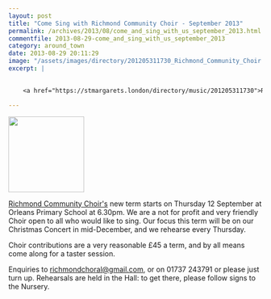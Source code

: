 ```yaml
---
layout: post
title: "Come Sing with Richmond Community Choir - September 2013"
permalink: /archives/2013/08/come_and_sing_with_us_september_2013.html
commentfile: 2013-08-29-come_and_sing_with_us_september_2013
category: around_town
date: 2013-08-29 20:11:29
image: "/assets/images/directory/201205311730_Richmond_Community_Choir.jpg"
excerpt: |
    

    <a href="https://stmargarets.london/directory/music/201205311730">Richmond Community Choir's</a> new term starts on Thursday 12 September at Orleans Primary School at 6.30pm.  We are a not for profit and very friendly Choir open to all who would like to sing. Our focus this term will be on our Christmas Concert in mid-December, and we rehearse every Thursday.

---
```


<img src="/assets/images/directory/201205311730_Richmond_Community_Choir.jpg" width="150" class="right"  alt="" />


[Richmond Community Choir's](/directory/music/201205311730) new term starts on Thursday 12 September at Orleans Primary School at 6.30pm. We are a not for profit and very friendly Choir open to all who would like to sing. Our focus this term will be on our Christmas Concert in mid-December, and we rehearse every Thursday.

Choir contributions are a very reasonable £45 a term, and by all means come along for a taster session.

Enquiries to <richmondchoral@gmail.com>, or on 01737 243791 or please just turn up. Rehearsals are held in the Hall: to get there, please follow signs to the Nursery.
